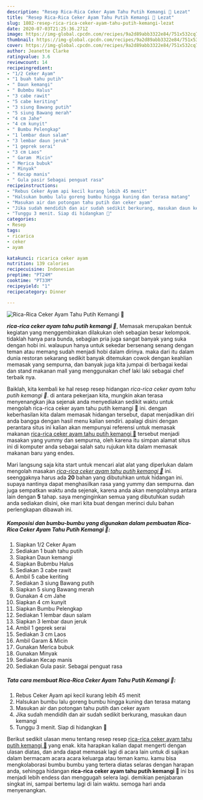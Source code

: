 ```yaml
---
description: "Resep Rica-Rica Ceker Ayam Tahu Putih Kemangi 🥰 Lezat"
title: "Resep Rica-Rica Ceker Ayam Tahu Putih Kemangi 🥰 Lezat"
slug: 1802-resep-rica-rica-ceker-ayam-tahu-putih-kemangi-lezat
date: 2020-07-03T21:25:36.271Z
image: https://img-global.cpcdn.com/recipes/9a2d89abb3322e84/751x532cq70/rica-rica-ceker-ayam-tahu-putih-kemangi-🥰-foto-resep-utama.jpg
thumbnail: https://img-global.cpcdn.com/recipes/9a2d89abb3322e84/751x532cq70/rica-rica-ceker-ayam-tahu-putih-kemangi-🥰-foto-resep-utama.jpg
cover: https://img-global.cpcdn.com/recipes/9a2d89abb3322e84/751x532cq70/rica-rica-ceker-ayam-tahu-putih-kemangi-🥰-foto-resep-utama.jpg
author: Jeanette Clarke
ratingvalue: 3.6
reviewcount: 14
recipeingredient:
- "1/2 Ceker Ayam"
- "1 buah tahu putih"
- " Daun kemangi"
- " Bubmbu Halus"
- "3 cabe rawit"
- "5 cabe keriting"
- "3 siung Bawang putih"
- "5 siung Bawang merah"
- "4 cm Jahe"
- "4 cm kunyit"
- " Bumbu Pelengkap"
- "1 lembar daun salam"
- "3 lembar daun jeruk"
- "1 geprek serai"
- "3 cm Laos"
- " Garam  Micin"
- " Merica bubuk"
- " Minyak"
- " Kecap manis"
- " Gula pasir Sebagai penguat rasa"
recipeinstructions:
- "Rebus Ceker Ayam api kecil kurang lebih 45 menit"
- "Halsukan bumbu lalu goreng bumbu hingga kuning dan terasa matang"
- "Masukan air dan potongan tahu putih dan ceker ayam"
- "Jika sudah mendidih dan air sudah sedikit berkurang, masukan daun kemangi"
- "Tunggu 3 menit. Siap di hidangkan 🥰"
categories:
- Resep
tags:
- ricarica
- ceker
- ayam

katakunci: ricarica ceker ayam 
nutrition: 139 calories
recipecuisine: Indonesian
preptime: "PT24M"
cooktime: "PT33M"
recipeyield: "1"
recipecategory: Dinner

---
```



![Rica-Rica Ceker Ayam Tahu Putih Kemangi 🥰](https://img-global.cpcdn.com/recipes/9a2d89abb3322e84/751x532cq70/rica-rica-ceker-ayam-tahu-putih-kemangi-🥰-foto-resep-utama.jpg)

<b><i>rica-rica ceker ayam tahu putih kemangi 🥰</i></b>, Memasak merupakan bentuk kegiatan yang menggembirakan dilakukan oleh sebagian besar kelompok. tidaklah hanya para bunda, sebagian pria juga sangat banyak yang suka dengan hobi ini. walaupun hanya untuk sekedar bersenang senang dengan teman atau memang sudah menjadi hobi dalam dirinya. maka dari itu dalam dunia restoran sekarang sedikit banyak ditemukan cowok dengan keahlian memasak yang sempurna, dan banyak juga kita jumpai di berbagai kedai dan stand makanan mall yang menggunakan chef laki laki sebagai chef terbaik nya.



Baiklah, kita kembali ke hal resep resep hidangan <i>rica-rica ceker ayam tahu putih kemangi 🥰</i>. di antara pekerjaan kita, mungkin akan terasa menyenangkan jika sejenak anda menyediakan sedikit waktu untuk mengolah rica-rica ceker ayam tahu putih kemangi 🥰 ini. dengan keberhasilan kita dalam memasak hidangan tersebut, dapat menjadikan diri anda bangga dengan hasil menu kalian sendiri. apalagi disini dengan perantara situs ini kalian akan mempunyai referensi untuk memasak makanan <u>rica-rica ceker ayam tahu putih kemangi 🥰</u> tersebut menjadi masakan yang yummy dan sempurna, oleh karena itu simpan alamat situs ini di komputer anda sebagai salah satu rujukan kita dalam memasak makanan baru yang endes.


Mari langsung saja kita start untuk mencari alat alat yang diperlukan dalam mengolah masakan <u><i>rica-rica ceker ayam tahu putih kemangi 🥰</i></u> ini. seenggaknya harus ada <b>20</b> bahan yang dibutuhkan untuk hidangan ini. supaya nantinya dapat menghasilkan rasa yang yummy dan sempurna. dan juga sempatkan waktu anda sejenak, karena anda akan mengolahnya antara lain dengan <b>5</b> tahap. saya menginginkan semua yang dibutuhkan sudah anda sediakan disini, oke mari kita buat dengan merinci dulu bahan perlengkapan dibawah ini.

<!--inarticleads1-->

##### Komposisi dan bumbu-bumbu yang digunakan dalam pembuatan Rica-Rica Ceker Ayam Tahu Putih Kemangi 🥰:

1. Siapkan 1/2 Ceker Ayam
1. Sediakan 1 buah tahu putih
1. Siapkan  Daun kemangi
1. Siapkan  Bubmbu Halus
1. Sediakan 3 cabe rawit
1. Ambil 5 cabe keriting
1. Sediakan 3 siung Bawang putih
1. Siapkan 5 siung Bawang merah
1. Gunakan 4 cm Jahe
1. Siapkan 4 cm kunyit
1. Siapkan  Bumbu Pelengkap
1. Sediakan 1 lembar daun salam
1. Siapkan 3 lembar daun jeruk
1. Ambil 1 geprek serai
1. Sediakan 3 cm Laos
1. Ambil  Garam &amp; Micin
1. Gunakan  Merica bubuk
1. Gunakan  Minyak
1. Sediakan  Kecap manis
1. Sediakan  Gula pasir. Sebagai penguat rasa




<!--inarticleads2-->

##### Tata cara membuat Rica-Rica Ceker Ayam Tahu Putih Kemangi 🥰:

1. Rebus Ceker Ayam api kecil kurang lebih 45 menit
1. Halsukan bumbu lalu goreng bumbu hingga kuning dan terasa matang
1. Masukan air dan potongan tahu putih dan ceker ayam
1. Jika sudah mendidih dan air sudah sedikit berkurang, masukan daun kemangi
1. Tunggu 3 menit. Siap di hidangkan 🥰




Berikut sedikit ulasan menu tentang resep resep <u>rica-rica ceker ayam tahu putih kemangi 🥰</u> yang enak. kita harapkan kalian dapat mengerti dengan ulasan diatas, dan anda dapat memasak lagi di acara lain untuk di sajikan dalam bermacam acara acara keluarga atau teman kamu. kamu bisa mengkolaborasi bumbu bumbu yang tertera diatas selaras dengan harapan anda, sehingga hidangan <b>rica-rica ceker ayam tahu putih kemangi 🥰</b> ini bs menjadi lebih endess dan menggugah selera lagi. demikian penjabaran singkat ini, sampai bertemu lagi di lain waktu. semoga hari anda menyenangkan.
